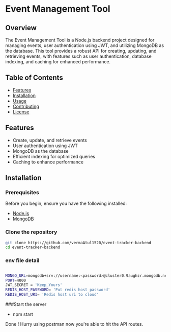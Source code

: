 # Event Management Tool

## Overview

The Event Management Tool is a Node.js backend project designed for managing events, user authentication using JWT, and utilizing MongoDB as the database. This tool provides a robust API for creating, updating, and retrieving events, with features such as user authentication, database indexing, and caching for enhanced performance.

## Table of Contents

- [Features](#features)
- [Installation](#installation)
- [Usage](#usage)
- [Contributing](#contributing)
- [License](#license)

## Features

- Create, update, and retrieve events
- User authentication using JWT
- MongoDB as the database
- Efficient indexing for optimized queries
- Caching to enhance performance

## Installation

### Prerequisites

Before you begin, ensure you have the following installed:

- [Node.js](https://nodejs.org/)
- [MongoDB](https://www.mongodb.com/try/download/community)

### Clone the repository

```bash
git clone https://github.com/vermaAtul1520/event-tracker-backend
cd event-tracker-backend

```
### env file detail

```bash

MONGO_URL=mongodb+srv://username:<password>@cluster0.9aughzr.mongodb.net/
PORT=4000
JWT_SECRET = 'Keep_Yours'
REDIS_HOST_PASSWORD= 'Put redis host password'
REDIS_HOST_URI= 'Redis host uri to cloud'

```
 
###Start the server

  - npm start

Done !
Hurry using postman now you're able to hit the API routes.
